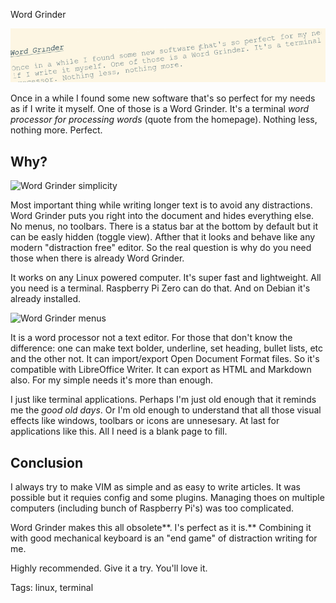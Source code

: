 Word Grinder

![Word Grinder](assets/wordgrinder/header.png)

Once in a while I found some new software that's so perfect for my needs as if I write it myself. One of those is a Word Grinder. It's a terminal _word processor for processing words_ (quote from the homepage). Nothing less, nothing more. Perfect.

## Why?

![Word Grinder simplicity](assets/wordgrinder/wh1.png)

Most important thing while writing longer text is to avoid any distractions. Word Grinder puts you right into the document and hides everything else. No menus, no toolbars. There is a status bar at the bottom by default but it can be easly hidden (toggle view). Afther that it looks and behave like any modern "distraction free" editor. So the real question is why do you need those when there is already Word Grinder.

It works on any Linux powered computer. It's super fast and lightweight. All you need is a terminal. Raspberry Pi Zero can do that. And on Debian it's already installed.

![Word Grinder menus](assets/wordgrinder/wh1.png)

It is a word processor not a text editor. For those that don't know the difference: one can make text bolder, underline, set heading, bullet lists, etc and the other not. It can import/export Open Document Format files. So it's compatible with LibreOffice Writer. It can export as HTML and Markdown also. For my simple needs it's more than enough.

I just like terminal applications. Perhaps I'm just old enough that it reminds me the _good old days_. Or I'm old enough to understand that all those visual effects like windows, toolbars or icons are unnesesary. At last for applications like this. All I need is a blank page to fill.

## Conclusion

I always try to make VIM as simple and as easy to write articles. It was possible but it requies config and some plugins. Managing thoes on multiple computers (including bunch of Raspberry Pi's) was too complicated.

Word Grinder makes this all obsolete**. I's perfect as it is.** Combining it with good mechanical keyboard is an "end game" of distraction writing for me.

Highly recommended. Give it a try. You'll love it.

Tags: linux, terminal
